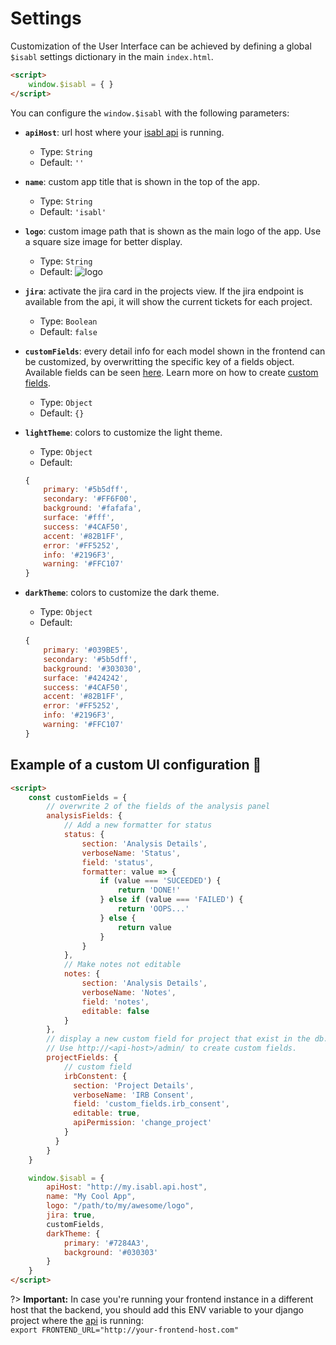 # Settings

Customization of the User Interface can be achieved by defining a global `$isabl` settings dictionary in the main `index.html`.

```html
<script>
    window.$isabl = { }
</script>
```

You can configure the `window.$isabl` with the following parameters:

* **`apiHost`**: url host where your [isabl api](api/) is running.
    * Type: `String`
    * Default: `''`

* **`name`**: custom app title that is shown in the top of the app.
    * Type: `String`
    * Default: `'isabl'`

* **`logo`**: custom image path that is shown as the main logo of the app. Use a square size image for better display.
    * Type: `String`
    * Default: ![logo](../_media/logo.png ':size=18x18')

* **`jira`**: activate the jira card in the projects view. If the jira endpoint is available from the api, it will show the current tickets for each project.
    * Type: `Boolean`
    * Default: `false`

* **`customFields`**: every detail info for each model shown in the frontend can be customized, by overwritting the specific key of a fields object. Available fields can be seen [here](). Learn more on how to create [custom fields]().
    * Type: `Object`
    * Default: `{}`

* **`lightTheme`**: colors to customize the light theme.
    * Type: `Object`
    * Default:
    ```js
    {
        primary: '#5b5dff',
        secondary: '#FF6F00',
        background: '#fafafa',
        surface: '#fff',
        success: '#4CAF50',
        accent: '#82B1FF',
        error: '#FF5252',
        info: '#2196F3',
        warning: '#FFC107'
    }
    ```

* **`darkTheme`**: colors to customize the dark theme.
    * Type: `Object`
    * Default:
    ```js
    {
        primary: '#039BE5',
        secondary: '#5b5dff',
        background: '#303030',
        surface: '#424242',
        success: '#4CAF50',
        accent: '#82B1FF',
        error: '#FF5252',
        info: '#2196F3',
        warning: '#FFC107'
    }
    ```

## Example of a custom UI configuration 🌈
```html
<script>
    const customFields = {
        // overwrite 2 of the fields of the analysis panel
        analysisFields: {
            // Add a new formatter for status
            status: {
                section: 'Analysis Details',
                verboseName: 'Status',
                field: 'status',
                formatter: value => {
                    if (value === 'SUCEEDED') {
                        return 'DONE!'
                    } else if (value === 'FAILED') {
                        return 'OOPS...'
                    } else {
                        return value
                    }
                }
            },
            // Make notes not editable
            notes: {
                section: 'Analysis Details',
                verboseName: 'Notes',
                field: 'notes',
                editable: false
            }
        },
        // display a new custom field for project that exist in the db.
        // Use http://<api-host>/admin/ to create custom fields.
        projectFields: {
            // custom field
            irbConstent: {
              section: 'Project Details',
              verboseName: 'IRB Consent',
              field: 'custom_fields.irb_consent',
              editable: true,
              apiPermission: 'change_project'
            }
          }
        }
    }

    window.$isabl = {
        apiHost: "http://my.isabl.api.host",
        name: "My Cool App",
        logo: "/path/to/my/awesome/logo",
        jira: true,
        customFields,
        darkTheme: {
            primary: '#7284A3',
            background: '#030303'
        }
    }
</script>
```

?> <strong>Important:</strong> In case you're running your frontend instance in a different host that the backend, you should add this ENV variable to your django project where the [api][isabl-api] is running: <br>
`export FRONTEND_URL="http://your-frontend-host.com"`


[isabl-api]: https://github.com/isabl-io/api
[isabl-web]: https://github.com/isabl-io/web
[isabl-cli]: https://github.com/isabl-io/cli
[isabl-cookie-cutter]: https://github.com/isabl-io/cookie-cutter
